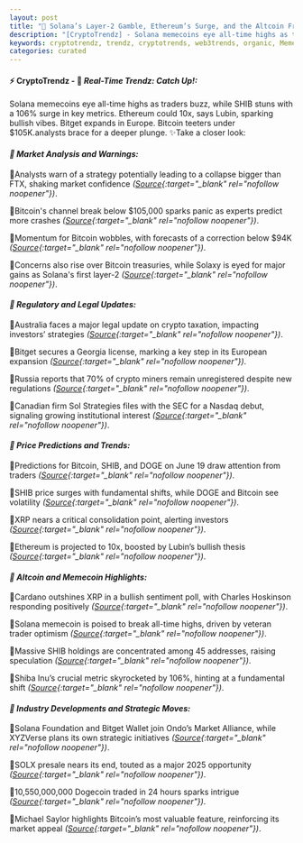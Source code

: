 ```yaml
---
layout: post
title: "🌇 Solana’s Layer-2 Gamble, Ethereum’s Surge, and the Altcoin Frenzy Ahead"
description: "[CryptoTrendz] - Solana memecoins eye all-time highs as traders buzz, while SHIB stuns with a 106% surge in key metrics. Ethereum could 10x, says Lubin, sparking bullish vibes. Bitget expands in Europe. Bitcoin teeters under $105K.analysts brace for a deeper plunge."
keywords: cryptotrendz, trendz, cryptotrends, web3trends, organic, Memecoin, Georgia, crypto, Sol, Market, Analyst, Bitcoin, SEC, Dogecoin, Europe, XRP
categories: curated
---
```


#### ⚡ CryptoTrendz - 📌 *Real-Time Trendz: Catch Up!:*

Solana memecoins eye all-time highs as traders buzz, while SHIB stuns with a 106% surge in key metrics. Ethereum could 10x, says Lubin, sparking bullish vibes. Bitget expands in Europe. Bitcoin teeters under $105K.analysts brace for a deeper plunge. ✨Take a closer look:


#### *🔖  Market Analysis and Warnings:*  

🔹Analysts warn of a strategy potentially leading to a collapse bigger than FTX, shaking market confidence *([Source](https://s.avyag.com/3t4i){:target="_blank" rel="nofollow noopener"})*.  

🔹Bitcoin's channel break below $105,000 sparks panic as experts predict more crashes *([Source](https://s.avyag.com/wt3j){:target="_blank" rel="nofollow noopener"})*.  

🔹Momentum for Bitcoin wobbles, with forecasts of a correction below $94K *([Source](https://s.avyag.com/cc98){:target="_blank" rel="nofollow noopener"})*.  

🔹Concerns also rise over Bitcoin treasuries, while Solaxy is eyed for major gains as Solana's first layer-2 *([Source](https://s.avyag.com/tqb5){:target="_blank" rel="nofollow noopener"})*.  

#### *🔖  Regulatory and Legal Updates:*  

🔹Australia faces a major legal update on crypto taxation, impacting investors’ strategies *([Source](https://s.avyag.com/yqig){:target="_blank" rel="nofollow noopener"})*.  

🔹Bitget secures a Georgia license, marking a key step in its European expansion *([Source](https://s.avyag.com/xry7){:target="_blank" rel="nofollow noopener"})*.  

🔹Russia reports that 70% of crypto miners remain unregistered despite new regulations *([Source](https://s.avyag.com/xlf0){:target="_blank" rel="nofollow noopener"})*.  

🔹Canadian firm Sol Strategies files with the SEC for a Nasdaq debut, signaling growing institutional interest *([Source](https://s.avyag.com/hq35){:target="_blank" rel="nofollow noopener"})*.  

#### *🔖  Price Predictions and Trends:*  

🔹Predictions for Bitcoin, SHIB, and DOGE on June 19 draw attention from traders *([Source](https://s.avyag.com/kqbp){:target="_blank" rel="nofollow noopener"})*.  

🔹SHIB price surges with fundamental shifts, while DOGE and Bitcoin see volatility *([Source](https://s.avyag.com/a5uk){:target="_blank" rel="nofollow noopener"})*.  

🔹XRP nears a critical consolidation point, alerting investors *([Source](https://s.avyag.com/9o26){:target="_blank" rel="nofollow noopener"})*.  

🔹Ethereum is projected to 10x, boosted by Lubin’s bullish thesis *([Source](https://s.avyag.com/z9p9){:target="_blank" rel="nofollow noopener"})*.  

#### *🔖  Altcoin and Memecoin Highlights:*  

🔹Cardano outshines XRP in a bullish sentiment poll, with Charles Hoskinson responding positively *([Source](https://s.avyag.com/7ho2){:target="_blank" rel="nofollow noopener"})*.  

🔹Solana memecoin is poised to break all-time highs, driven by veteran trader optimism *([Source](https://s.avyag.com/v6ju){:target="_blank" rel="nofollow noopener"})*.  

🔹Massive SHIB holdings are concentrated among 45 addresses, raising speculation *([Source](https://s.avyag.com/srrf){:target="_blank" rel="nofollow noopener"})*.  

🔹Shiba Inu’s crucial metric skyrocketed by 106%, hinting at a fundamental shift *([Source](https://s.avyag.com/zesg){:target="_blank" rel="nofollow noopener"})*.  

#### *🔖  Industry Developments and Strategic Moves:*  

🔹Solana Foundation and Bitget Wallet join Ondo’s Market Alliance, while XYZVerse plans its own strategic initiatives *([Source](https://s.avyag.com/nqsy){:target="_blank" rel="nofollow noopener"})*.  

🔹SOLX presale nears its end, touted as a major 2025 opportunity *([Source](https://s.avyag.com/9j54){:target="_blank" rel="nofollow noopener"})*.  

🔹10,550,000,000 Dogecoin traded in 24 hours sparks intrigue *([Source](https://s.avyag.com/z8q3){:target="_blank" rel="nofollow noopener"})*.  

🔹Michael Saylor highlights Bitcoin’s most valuable feature, reinforcing its market appeal *([Source](https://s.avyag.com/zudm){:target="_blank" rel="nofollow noopener"})*.